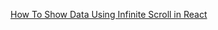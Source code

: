 [How To Show Data Using Infinite Scroll in React](https://medium.com/towards-data-science/how-to-show-data-using-infinite-scroll-in-react-7c7c8540d5b4)
